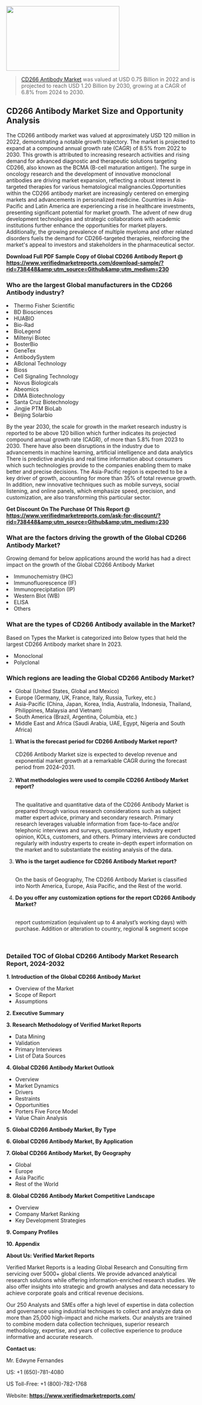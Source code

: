 <img src="https://ffe5etoiles.com/wp-content/uploads/2024/12/MST1-300x171.png" alt="" width="300" height="171" class="alignnone size-medium wp-image-20088" /><blockquote><p><p><a href="https://www.verifiedmarketreports.com/download-sample/?rid=738448&utm_source=Github&utm_medium=230" target="_blank">CD266 Antibody Market</a> was valued at USD 0.75 Billion in 2022 and is projected to reach USD 1.20 Billion by 2030, growing at a CAGR of 6.8% from 2024 to 2030.</p></blockquote><p><h2>CD266 Antibody Market Size and Opportunity Analysis</h2>The CD266 antibody market was valued at approximately USD 120 million in 2022, demonstrating a notable growth trajectory. The market is projected to expand at a compound annual growth rate (CAGR) of 8.5% from 2022 to 2030. This growth is attributed to increasing research activities and rising demand for advanced diagnostic and therapeutic solutions targeting CD266, also known as the BCMA (B-cell maturation antigen). The surge in oncology research and the development of innovative monoclonal antibodies are driving market expansion, reflecting a robust interest in targeted therapies for various hematological malignancies.Opportunities within the CD266 antibody market are increasingly centered on emerging markets and advancements in personalized medicine. Countries in Asia-Pacific and Latin America are experiencing a rise in healthcare investments, presenting significant potential for market growth. The advent of new drug development technologies and strategic collaborations with academic institutions further enhance the opportunities for market players. Additionally, the growing prevalence of multiple myeloma and other related disorders fuels the demand for CD266-targeted therapies, reinforcing the market's appeal to investors and stakeholders in the pharmaceutical sector.</p><p class=""><strong>Download Full PDF Sample Copy of Global CD266 Antibody Report @ <a href="https://www.verifiedmarketreports.com/download-sample/?rid=738448&amp;utm_source=Github&amp;utm_medium=230" target="_blank">https://www.verifiedmarketreports.com/download-sample/?rid=738448&amp;utm_source=Github&amp;utm_medium=230</a></strong></p><h3 id="" class="">Who are the largest Global manufacturers in the CD266 Antibody industry?</h3><p><li>Thermo Fisher Scientific</li><li> BD Biosciences</li><li> HUABIO</li><li> Bio-Rad</li><li> BioLegend</li><li> Miltenyi Biotec</li><li> BosterBio</li><li> GeneTex</li><li> AntibodySystem</li><li> ABclonal Technology</li><li> Bioss</li><li> Cell Signaling Technology</li><li> Novus Biologicals</li><li> Abeomics</li><li> DIMA Biotechnology</li><li> Santa Cruz Biotechnology</li><li> Jingjie PTM BioLab</li><li> Beijing Solarbio</li></p><div class=""><div class="" dir="" data-message-author-role="" data-message-id="" data-message-model-slug=""><div class=""><div class=""><div class=""><div class="" dir="" data-message-author-role="" data-message-id="" data-message-model-slug=""><div class=""><div class=""><p>By the year 2030, the scale for growth in the market research industry is reported to be above 120 billion which further indicates its projected compound annual growth rate (CAGR), of more than 5.8% from 2023 to 2030. There have also been disruptions in the industry due to advancements in machine learning, artificial intelligence and data analytics There is predictive analysis and real time information about consumers which such technologies provide to the companies enabling them to make better and precise decisions. The Asia-Pacific region is expected to be a key driver of growth, accounting for more than 35% of total revenue growth. In addition, new innovative techniques such as mobile surveys, social listening, and online panels, which emphasize speed, precision, and customization, are also transforming this particular sector.</p><p><strong>Get Discount On The Purchase Of This Report @&nbsp; <a href="https://www.verifiedmarketreports.com/ask-for-discount/?rid=738448&amp;utm_source=Github&amp;utm_medium=230" target="_blank">https://www.verifiedmarketreports.com/ask-for-discount/?rid=738448&amp;utm_source=Github&amp;utm_medium=230</a></strong></p></div></div></div></div></div></div></div></div><h3 id="" class="">What are the factors driving the growth of the Global CD266 Antibody Market?</h3><p id="" class="">Growing demand for below applications around the world has had a direct impact on the growth of the Global CD266 Antibody Market</p><p id="" class=""><li>Immunochemistry (IHC)</li><li> Immunofluorescence (IF)</li><li> Immunoprecipitation (IP)</li><li> Western Blot (WB)</li><li> ELISA</li><li> Others</li></p><h3 id="" class="">What are the types of CD266 Antibody available in the Market?</h3><p id="" class="">Based on Types the Market is categorized into Below types that held the largest CD266 Antibody market share In 2023.</p><p id="" class=""><li>Monoclonal</li><li> Polyclonal</li></p><h3 id="" class="">Which regions are leading the Global CD266 Antibody Market?</h3><ul><li>Global (United States, Global and Mexico)</li><li>Europe (Germany, UK, France, Italy, Russia, Turkey, etc.)</li><li>Asia-Pacific (China, Japan, Korea, India, Australia, Indonesia, Thailand, Philippines, Malaysia and Vietnam)</li><li>South America (Brazil, Argentina, Columbia, etc.)</li><li>Middle East and Africa (Saudi Arabia, UAE, Egypt, Nigeria and South Africa)</li></ul><p><ol><li><strong>What is the forecast period for CD266 Antibody Market report?<br /></strong><br /><span data-sheets-root="1" data-sheets-value="{&quot;1&quot;:2,&quot;2&quot;:&quot;XXXX size is expected to develop revenue and exponential market growth at a remarkable CAGR during the forecast period from 2024&ndash;2030.&quot;}" data-sheets-userformat="{&quot;2&quot;:12674,&quot;4&quot;:{&quot;1&quot;:2,&quot;2&quot;:16776960},&quot;10&quot;:2,&quot;11&quot;:0,&quot;15&quot;:&quot;Arial&quot;,&quot;16&quot;:12}">CD266 Antibody Market size is expected to develop revenue and exponential market growth at a remarkable CAGR during the forecast period from 2024&ndash;2031.</span><br /><br /></li><li><strong>What methodologies were used to compile CD266 Antibody Market report?<br /><br /></strong><p>The qualitative and quantitative data of the&nbsp;CD266 Antibody Market is prepared through various research considerations such as subject matter expert advice, primary and secondary research. Primary research leverages valuable information from face-to-face and/or telephonic interviews and surveys, questionnaires, industry expert opinion, KOLs, customers, and others. Primary interviews are conducted regularly with industry experts to create in-depth expert information on the market and to substantiate the existing analysis of the data.&nbsp;</p></li><li><strong>Who is the target audience for CD266 Antibody Market report?<br /><br /></strong><p>On the basis of Geography, The&nbsp;CD266 Antibody Market is classified into North America, Europe, Asia Pacific, and the Rest of the world.</p></li><li><strong>Do you offer any customization options for the report CD266 Antibody Market?<br /><br /></strong><p>report customization (equivalent up to 4 analyst&rsquo;s working days) with purchase. Addition or alteration to country, regional &amp; segment scope</p><p>&nbsp;</p></li></ol></p><h3 id="" class="">Detailed TOC of Global CD266 Antibody Market Research Report, 2024-2032</h3><p id="" class=""><strong>1. Introduction of the Global CD266 Antibody Market</strong></p><ul><li>Overview of the Market</li><li>Scope of Report</li><li>Assumptions</li></ul><p id="" class=""><strong>2. Executive Summary</strong></p><p id="" class=""><strong>3. Research Methodology of&nbsp;Verified Market Reports</strong></p><ul><li>Data Mining</li><li>Validation</li><li>Primary Interviews</li><li>List of Data Sources</li></ul><p id="" class=""><strong>4. Global CD266 Antibody Market Outlook</strong></p><ul><li>Overview</li><li>Market Dynamics</li><li>Drivers</li><li>Restraints</li><li>Opportunities</li><li>Porters Five Force Model</li><li>Value Chain Analysis</li></ul><p id="" class=""><strong>5. Global CD266 Antibody Market, By&nbsp;Type</strong></p><p id="" class=""><strong>6. Global CD266 Antibody Market, By Application</strong></p><p id="" class=""><strong>7. Global CD266 Antibody Market, By Geography</strong></p><ul><li>Global</li><li>Europe</li><li>Asia Pacific</li><li>Rest of the World</li></ul><p id="" class=""><strong>8. Global CD266 Antibody Market Competitive Landscape</strong></p><ul><li>Overview</li><li>Company Market Ranking</li><li>Key Development Strategies</li></ul><p id="" class=""><strong>9. Company Profiles</strong></p><p id="" class=""><strong>10. Appendix</strong></p><p id="" class=""><strong>About Us: Verified Market Reports</strong></p><p id="" class="">Verified Market Reports is a leading Global Research and Consulting firm servicing over 5000+ global clients. We provide advanced analytical research solutions while offering information-enriched research studies. We also offer insights into strategic and growth analyses and data necessary to achieve corporate goals and critical revenue decisions.</p><p id="" class="">Our 250 Analysts and SMEs offer a high level of expertise in data collection and governance using industrial techniques to collect and analyze data on more than 25,000 high-impact and niche markets. Our analysts are trained to combine modern data collection techniques, superior research methodology, expertise, and years of collective experience to produce informative and accurate research.</p><p id="" class=""><strong>Contact us:</strong></p><p id="" class="">Mr. Edwyne Fernandes</p><p id="" class="">US: +1 (650)-781-4080</p><p id="" class="">US Toll-Free: +1 (800)-782-1768</p><p id="" class="">Website: <a target="" data-test-app-aware-link=""><strong>https://www.verifiedmarketreports.com/</strong></a></p>
